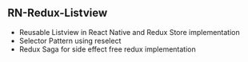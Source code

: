## RN-Redux-Listview

- Reusable Listview in React Native and Redux Store implementation
- Selector Pattern using reselect
- Redux Saga for side effect free redux implementation